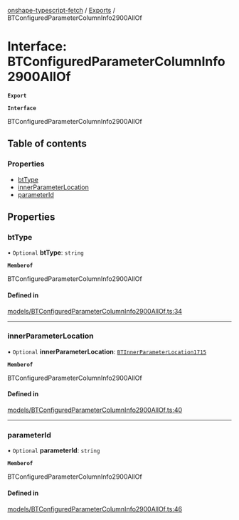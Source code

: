 [onshape-typescript-fetch](../README.md) / [Exports](../modules.md) / BTConfiguredParameterColumnInfo2900AllOf

# Interface: BTConfiguredParameterColumnInfo2900AllOf

**`Export`**

**`Interface`**

BTConfiguredParameterColumnInfo2900AllOf

## Table of contents

### Properties

- [btType](BTConfiguredParameterColumnInfo2900AllOf.md#bttype)
- [innerParameterLocation](BTConfiguredParameterColumnInfo2900AllOf.md#innerparameterlocation)
- [parameterId](BTConfiguredParameterColumnInfo2900AllOf.md#parameterid)

## Properties

### btType

• `Optional` **btType**: `string`

**`Memberof`**

BTConfiguredParameterColumnInfo2900AllOf

#### Defined in

[models/BTConfiguredParameterColumnInfo2900AllOf.ts:34](https://github.com/toebes/onshape-typescript-fetch/blob/3e11ae1/models/BTConfiguredParameterColumnInfo2900AllOf.ts#L34)

___

### innerParameterLocation

• `Optional` **innerParameterLocation**: [`BTInnerParameterLocation1715`](BTInnerParameterLocation1715.md)

**`Memberof`**

BTConfiguredParameterColumnInfo2900AllOf

#### Defined in

[models/BTConfiguredParameterColumnInfo2900AllOf.ts:40](https://github.com/toebes/onshape-typescript-fetch/blob/3e11ae1/models/BTConfiguredParameterColumnInfo2900AllOf.ts#L40)

___

### parameterId

• `Optional` **parameterId**: `string`

**`Memberof`**

BTConfiguredParameterColumnInfo2900AllOf

#### Defined in

[models/BTConfiguredParameterColumnInfo2900AllOf.ts:46](https://github.com/toebes/onshape-typescript-fetch/blob/3e11ae1/models/BTConfiguredParameterColumnInfo2900AllOf.ts#L46)
